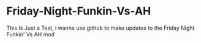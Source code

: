 # Friday-Night-Funkin-Vs-AH
This Is Just a Test, i wanna use github to make updates to the Friday Night Funkin' Vs AH mod
